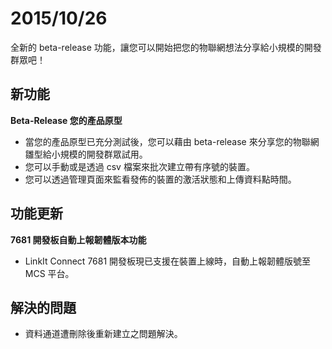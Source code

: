 # 2015/10/26

全新的 beta-release 功能，讓您可以開始把您的物聯網想法分享給小規模的開發群眾吧！

## 新功能

**Beta-Release 您的產品原型**

* 當您的產品原型已充分測試後，您可以藉由 beta-release 來分享您的物聯網雛型給小規模的開發群眾試用。
* 您可以手動或是透過 csv 檔案來批次建立帶有序號的裝置。
* 您可以透過管理頁面來監看發佈的裝置的激活狀態和上傳資料點時間。

## 功能更新

**7681 開發板自動上報韌體版本功能**

* LinkIt Connect 7681 開發板現已支援在裝置上線時，自動上報韌體版號至 MCS 平台。

## 解決的問題

* 資料通道遭刪除後重新建立之問題解決。
